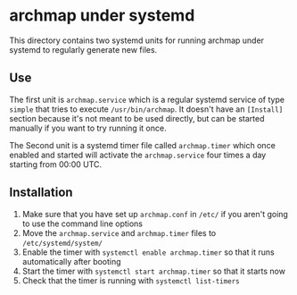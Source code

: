 archmap under systemd
=====================

This directory contains two systemd units for running archmap under systemd to regularly generate new files.


Use
---

The first unit is `archmap.service` which is a regular systemd service of type `simple` that
tries to execute `/usr/bin/archmap`. It doesn't have an `[Install]` section because
it's not meant to be used directly, but can be started manually if you want to try running it once.

The Second unit is a systemd timer file called `archmap.timer` which once enabled and started will activate
the `archmap.service` four times a day starting from 00:00 UTC.


Installation
------------
1. Make sure that you have set up `archmap.conf` in `/etc/` if you aren't going to use the command line options
2. Move the `archmap.service` and `archmap.timer` files to `/etc/systemd/system/`
3. Enable the timer with `systemctl enable archmap.timer` so that it runs automatically after booting
4. Start the timer with `systemctl start archmap.timer` so that it starts now
5. Check that the timer is running with `systemctl list-timers`
